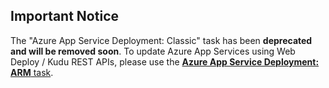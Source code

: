 ## **Important Notice**
The "Azure App Service Deployment: Classic" task has been **deprecated and will be removed soon**. To update Azure App Services using Web Deploy / Kudu REST APIs, please use the [**Azure App Service Deployment: ARM** task](https://github.com/Microsoft/vsts-tasks/tree/master/Tasks/AzureRmWebAppDeployment).

